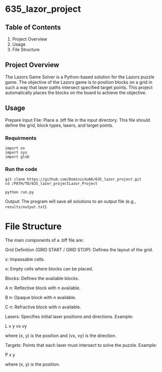 # 635_lazor_project

## Table of Contents

1. Project Overview
2. Usage
3. File Structure

## Project Overview

The Lazors Game Solver is a Python-based solution for the Lazors puzzle game. The objective of the Lazors game is to position blocks on a grid in such a way that laser paths intersect specified target points. This project automatically places the blocks on the board to achieve the objective.

## Usage

Prepare Input File:
Place a .bff file in the input directory. This file should define the grid, block types, lasers, and target points.

### Requirments

```
import os
import sys
import glob
```

### Run the code

```
git clone https://github.com/DominicXu66/635_lazor_project.git
cd /PATH/TO/635_lazor_projectLazor_Project
```

```
python run.py
```

Output:
The program will save all solutions to an output file (e.g., ```results/output.txt```).

# File Structure

The main components of a .bff file are:

Grid Definition (GRID START / GRID STOP): Defines the layout of the grid.

x: Impassable cells.

o: Empty cells where blocks can be placed.

Blocks: Defines the available blocks.

A n: Reflective block with n available.

B n: Opaque block with n available.

C n: Refractive block with n available.

Lasers: Specifies initial laser positions and directions. Example:

L x y vx vy

where (x, y) is the position and (vx, vy) is the direction.

Targets: Points that each laser must intersect to solve the puzzle. Example:

P x y

where (x, y) is the position.

